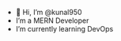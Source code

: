 - 👋 Hi, I’m @kunal950
- I’m a MERN Developer
- I’m currently learning DevOps

<!---
kunal950/kunal950 is a ✨ special ✨ repository because its `README.md` (this file) appears on your GitHub profile.
You can click the Preview link to take a look at your changes.
--->
